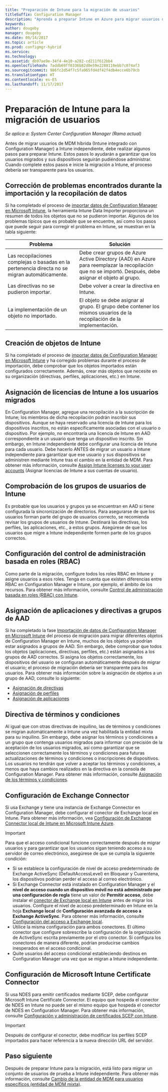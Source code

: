 ```yaml
---
title: "Preparación de Intune para la migración de usuarios"
titleSuffix: Configuration Manager
description: "Aprenda a preparar Intune en Azure para migrar usuarios desde MDM híbrida."
keywords: 
author: dougeby
manager: dougeby
ms.date: 09/14/2017
ms.topic: article
ms.prod: configmgr-hybrid
ms.service: 
ms.technology: 
ms.assetid: db97ae9e-34f4-4e10-a282-cd211f612bb4
ms.openlocfilehash: 7addb69ff0336b82d0e59e2288110ebb7c074af3
ms.sourcegitcommit: 986fc2d54f7c5fa965fd4df42f4db4ecce6b79cb
ms.translationtype: HT
ms.contentlocale: es-ES
ms.lasthandoff: 11/17/2017
---
```

# <a name="prepare-intune-for-user-migration"></a>Preparación de Intune para la migración de usuarios 

*Se aplica a: System Center Configuration Manager (Rama actual)*    

Antes de migrar usuarios de MDM híbrida (Intune integrado con Configuration Manager) a Intune independiente, debe realizar algunos pasos para preparar Intune. Estos pasos lo ayudarán a garantizar que los usuarios migrados y sus dispositivos seguirán pudiéndose administrar. Cuando complete estos pasos e inicie la migración a Intune, el proceso debería ser transparente para los usuarios.  

## <a name="fix-issues-found-during-data-collection-and-import"></a>Corrección de problemas encontrados durante la importación y la recopilación de datos
Si ha completado el proceso de [importar datos de Configuration Manager en Microsoft Intune](migrate-import-data.md), la herramienta Intune Data Importer proporciona un resumen de todos los objetos que no se pudieron importar. Algunos de los problemas típicos que es probable que se encuentre, así como los pasos que puede seguir para corregir el problema en Intune, se muestran en la tabla siguiente: 

|Problema  |Solución  |
|---------|---------|
|Las recopilaciones complejas o basadas en la pertenencia directa no se migran automáticamente.|Debe crear grupos de Azure Active Directory (AAD) en Azure para reemplazar la recopilación que no se importó. Después, debe asignar el objeto al grupo.|
|Las directivas no se pudieron importar. |Debe volver a crear la directiva en Intune.|
|La implementación de un objeto no importado.|El objeto se debe asignar al grupo. El grupo debe contener los mismos usuarios de la recopilación de la implementación.|

## <a name="create-intune-objects"></a>Creación de objetos de Intune 
Si ha completado el proceso de [importar datos de Configuration Manager en Microsoft Intune](migrate-import-data.md) y ha corregido problemas durante el proceso de importación, debe comprobar que los objetos importados están configurados correctamente. Además, crear más objetos que necesite en su organización (directivas, perfiles, aplicaciones, etc.) en Intune. 

## <a name="assign-intune-licenses-to-migrated-users"></a>Asignación de licencias de Intune a los usuarios migrados
En Configuration Manager, agregue una recopilación a la suscripción de Intune; los miembros de dicha recopilación podrán inscribir sus dispositivos. Aunque se haya reservado una licencia de Intune para los dispositivos inscritos, no están específicamente asociadas con el usuario o dispositivo. Por ejemplo, no encontraría una licencia de Intune en AAD correspondiente a un usuario que tenga un dispositivo inscrito. Sin embargo, en Intune independiente debe configurar una licencia de Intune para cada usuario. Debe hacerlo ANTES de migrar un usuario a Intune independiente para garantizar que ese usuario y sus dispositivos se administren mediante Intune tras el cambio en la entidad de MDM. Para obtener más información, consulte [Assign Intune licenses to your user accounts](https://docs.microsoft.com/intune/licenses-assign) (Asignar licencias de Intune a sus cuentas de usuario). 

## <a name="verify-intune-user-groups"></a>Comprobación de los grupos de usuarios de Intune
Es probable que los usuarios y grupos ya se encuentran en AAD si tiene configurada la sincronización de directorios. Para asegurarse de que los usuarios forman parte del grupo de usuarios correcto, se recomienda revisar los grupos de usuarios de Intune. Destinará las directivas, los perfiles, las aplicaciones, etc., a estos grupos. Asegúrese de que los usuarios que migre a Intune independiente formen parte de los grupos correctos. 

## <a name="configure-role-based-administration-control-rbac"></a>Configuración del control de administración basada en roles (RBAC)
Como parte de la migración, configure todos los roles RBAC en Intune y asigne usuarios a esos roles. Tenga en cuenta que existen diferencias entre RBAC en Configuration Manager e Intune, por ejemplo, el ámbito de los recursos. Para obtener más información, consulte [Control de administración basada en roles (RBAC) con Intune](https://docs.microsoft.com/en-us/intune/role-based-access-control).

## <a name="assign-apps-and-policies-to-aad-groups"></a>Asignación de aplicaciones y directivas a grupos de AAD
Si ha completado la fase [Importación de datos de Configuration Manager en Microsoft Intune](migrate-import-data.md) del proceso de migración para migrar diferentes objetos de Configuration Manager en Intune, muchos de los objetos ya podrían estar asignados a grupos de AAD. Sin embargo, debe comprobar que todos los objetos (aplicaciones, directivas, perfiles, etc.) están asignados a los grupos de AAD correctos. Si asigna los objetos correctamente, los dispositivos del usuario se configuran automáticamente después de migrar el usuario; el proceso de migración debería ser transparente para los usuarios. Para obtener más información sobre la asignación de objetos a un grupo de AAD, consulte lo siguiente: 
- [Asignación de directivas](https://docs.microsoft.com/intune/get-started-policies) 
- [Asignación de perfiles](https://docs.microsoft.com/intune/device-profile-assign) 
- [Asignación de aplicaciones](https://docs.microsoft.com/intune/get-started-apps) 

## <a name="terms-and-conditions-policy"></a>Directiva de términos y condiciones
Al igual que con otras directivas de inquilino, las de términos y condiciones se migran automáticamente a Intune una vez habilitada la entidad mixta para su inquilino.  Sin embargo, debe asignar los términos y condiciones a un grupo que contenga usuarios migrados para informar con precisión de la aceptación de los usuarios migrados, así como garantizar que se seleccionen correctamente los términos y condiciones para futuras actualizaciones de términos y condiciones o inscripciones de dispositivos. Los usuarios no tendrán que volver a aceptar los términos y condiciones, a menos que haya cambios realizados en la directiva en la consola de Configuration Manager. Para obtener más información, consulte [Asignación de los términos y condiciones](https://docs.microsoft.com/intune/terms-and-conditions-create#assign-terms-and-conditions).

## <a name="configure-the-exchange-connector"></a>Configuración de Exchange Connector
Si usa Exchange y tiene una instancia de Exchange Connector en Configuration Manager, debe configurar el conector de Exchange local en Intune. Para obtener más información, vea [Configuración de Exchange Connector local de Intune en Microsoft Intune Azure](https://docs.microsoft.com/intune/exchange-connector-install).

> [!Important]
> Para que el acceso condicional funcione correctamente después de migrar usuarios y para garantizar que los usuarios sigan teniendo acceso a su servidor de correo electrónico, asegúrese de que se cumpla la siguiente condición:
> - Si se establece la configuración de nivel de acceso predeterminado de Exchange ActiveSync (DefaultAccessLevel) en Bloquear y Cuarentena, los dispositivos podrían perder el acceso al correo electrónico. 
> - Si Exchange Connector está instalado en Configuration Manager y el **nivel de acceso cuando un dispositivo móvil no está administrado por una configuración de regla** tiene un valor de **Permitir acceso**, debe instalar el [conector de Exchange local en Intune](https://docs.microsoft.com/en-us/intune/conditional-access-exchange-create#configure-exchange-on-premises-access) antes de migrar los usuarios. Configure el nivel de acceso predeterminado en Intune en la hoja **Exchange local** de **Configuración avanzada de acceso a Exchange ActiveSync**. Para obtener más información, consulte [Configuración del acceso a Exchange local](https://docs.microsoft.com/intune/conditional-access-exchange-create#configure-exchange-on-premises-access).
> - Utilice la misma configuración para ambos conectores. El último conector que configure sobrescribe la configuración de la organización de ActiveSync escrita previamente por el otro conector. Si configura los conectores de manera diferente, podrían producirse cambios inesperados en el acceso condicional.
> - Quite usuarios del acceso condicional estableciendo destinos en Configuration Manager una vez que se migran a Intune independiente.

## <a name="configure-the-microsoft-intune-certificate-connector"></a>Configuración de Microsoft Intune Certificate Connector
Si usa NDES para emitir certificados mediante SCEP, debe configurar Microsoft Intune Certificate Connector. El equipo que hospeda el conector de NDES en Intune no puede ser el mismo equipo que hospeda el conector de NDES en Configuration Manager. Para obtener más información, consulte [Configuración y administración de certificados SCEP con Intune](https://docs.microsoft.com/en-us/intune/certificates-scep-configure). 

> [!Important]    
> Después de configurar el conector, debe modificar los perfiles SCEP importados para hacer referencia a la nueva dirección URL del servidor.

## <a name="next-step"></a>Paso siguiente
Después de preparar Intune para la migración, está listo para migrar un conjunto de usuarios de prueba a Intune independiente. Para obtener más información, consulte [Cambio de la entidad de MDM para usuarios específicos (entidad de MDM mixta)](migrate-mixed-authority.md).


